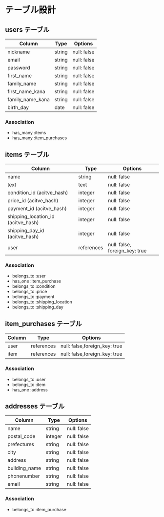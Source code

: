 # テーブル設計

## users テーブル

| Column           | Type    | Options     |
| ---------------- | ------- | ----------- |
| nickname         | string  | null: false |
| email            | string  | null: false |
| password         | string  | null: false |
| first_name       | string  | null: false |
| family_name      | string  | null: false |
| first_name_kana  | string  | null: false |
| family_name_kana | string  | null: false |
| birth_day        | date    | null: false |

### Association

- has_many :items
- has_many :item_purchases

## items テーブル

| Column                             | Type        | Options                        |
| ---------------------------------- | ----------- | ------------------------------ |
| name                               | string      | null: false                    |
| text                               | text        | null: false                    |
| condition_id (acitve_hash)         | integer     | null: false                    |
| price_id (acitve_hash)             | integer     | null: false                    |
| payment_id (acitve_hash)           | integer     | null: false                    |
| shipping_location_id (acitve_hash) | integer     | null: false                    |
| shipping_day_id (acitve_hash)      | integer     | null: false                    |
| user                               | references  | null: false, foreign_key: true |

### Association

- belongs_to :user
- has_one :item_purchase
- belongs_to :condition
- belongs_to :price
- belongs_to :payment
- belongs_to :shipping_location
- belongs_to :shipping_day

## item_purchases テーブル

| Column  | Type       | Options                       |
| ------- | ---------- | ----------------------------- |
| user    | references | null: false,foreign_key: true |
| item    | references | null: false,foreign_key: true |

### Association

- belongs_to :user
- belongs_to :item
- has_one :address

## addresses テーブル

| Column        | Type    | Options     |
| ------------- | ------- | ----------- |
| name          | string  | null: false |
| postal_code   | integer | null: false |
| prefectures   | string  | null: false |
| city          | string  | null: false |
| address       | string  | null: false |
| building_name | string  | null: false |
| phonenumber   | string  | null: false |
| email         | string  | null: false |


### Association

- belongs_to :item_purchase

